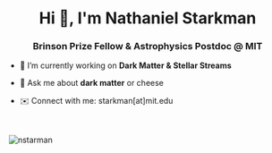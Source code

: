 <h1 align="center">Hi 👋, I'm Nathaniel Starkman</h1>
<h3 align="center">Brinson Prize Fellow & Astrophysics Postdoc @ MIT</h3>

- 🔭 I’m currently working on **Dark Matter & Stellar Streams**

<!-- - 💻📄 All of my research & experience are available at [http://www.astro.utoronto.ca/~starkman/](http://www.astro.utoronto.ca/~starkman.html) -->

- 💬 Ask me about **dark matter** or cheese

- ✉️ Connect with me: starkman[at]mit.edu

<br>

<!-- <p><img align="left" src="https://github-readme-stats.vercel.app/api/top-langs?username=nstarman&show_icons=true&locale=en&layout=compact" alt="nstarman" /></p> -->

<p>&nbsp;<img align="center" src="https://github-readme-stats.vercel.app/api?username=nstarman&show_icons=true&locale=en" alt="nstarman" /></p>

